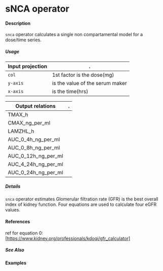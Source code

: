 # sNCA operator

#### Description
`snca` operator calculates a single non compartamental model for a dose/time series.


##### Usage
Input projection|.
---|---
`col` | 1st factor is the dose(mg)
`y-axis`| is the value of the serum maker
`x-axis`| is the time(hrs)


Output relations|.
---|---
TMAX_h|
CMAX_ng_per_ml|
LAMZHL_h|
AUC_0_4h_ng_per_ml|
AUC_0_8h_ng_per_ml|
AUC_0_12h_ng_per_ml|
AUC_4_24h_ng_per_ml|
AUC_0_24h_ng_per_ml|

##### Details
`snca` operator estimates Glomerular filtration rate (GFR) is the best overall index of kidney function.
Four equations are used to calculate four eGFR values.


#### References
 
ref for equation 0: [https://www.kidney.org/professionals/kdoqi/gfr_calculator]


##### See Also


#### Examples
